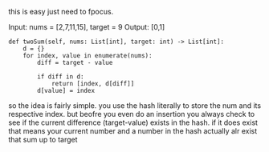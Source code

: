 this is easy just need to fpocus. 

Input: nums = [2,7,11,15], target = 9
Output: [0,1]

```
def twoSum(self, nums: List[int], target: int) -> List[int]:
    d = {}
    for index, value in enumerate(nums):
        diff = target - value

        if diff in d:
            return [index, d[diff]]
        d[value] = index
```

so the idea is fairly simple. you use the hash literally to store the num and its respective index. but beofre you even do an insertion you always check to see if the current difference (target-value) exists in the hash. if it does exist that means your current number and a number in the hash actually alr exist that sum up to target